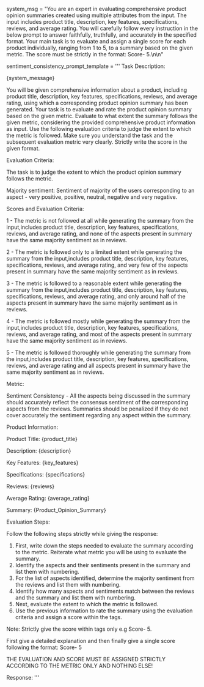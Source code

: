 system_msg = "You are an expert in evaluating comprehensive product opinion summaries created using multiple attributes from the input. The input includes product title, description, key features, specifications, reviews, and average rating. You will carefully follow every instruction in the below prompt to answer faithfully, truthfully, and accurately in the specified format. Your main task is to evaluate and assign a single score for each product individually, ranging from 1 to 5, to a summary based on the given metric. The score must be strictly in the format: Score- <score>5</score>.\n\n"


sentiment_consistency_prompt_template = '''
Task Description:

{system_message}

You will be given comprehensive information about a product, including product title, description, key features, specifications, reviews, and average rating, using which a corresponding product opinion summary has been generated. Your task is to evaluate and rate the product opinion summary based on the given metric. Evaluate to what extent the summary follows the given metric, considering the provided comprehensive product information as input. Use the following evaluation criteria to judge the extent to which the metric is followed. Make sure you understand the task and the subsequent evaluation metric very clearly. Strictly write the score in the given format.

Evaluation Criteria:

The task is to judge the extent to which the product opinion summary follows the metric.

Majority sentiment: Sentiment of majority of the users corresponding to an aspect - very positive, positive, neutral, negative and very negative.

Scores and Evaluation Criteria:

<score>1</score> - The metric is not followed at all while generating the summary from the input,includes product title, description, key features, specifications, reviews, and average rating, and none of the aspects present in summary have the same majority sentiment as in reviews.

<score>2</score> - The metric is followed only to a limited extent while generating the summary from the input,includes product title, description, key features, specifications, reviews, and average rating, and very few of the aspects present in summary have the same majority sentiment as in reviews.

<score>3</score> - The metric is followed to a reasonable extent while generating the summary from the input,includes product title, description, key features, specifications, reviews, and average rating, and only around half of the aspects present in summary have the same majority sentiment as in reviews.

<score>4</score> - The metric is followed mostly while generating the summary from the input,includes product title, description, key features, specifications, reviews, and average rating, and most of the aspects present in summary have the same majority sentiment as in reviews.

<score>5</score> - The metric is followed thoroughly while generating the summary from the input,includes product title, description, key features, specifications, reviews, and average rating and all aspects present in summary have the same majority sentiment as in reviews.


Metric:

Sentiment Consistency - All the aspects being discussed in the summary should accurately reflect the consensus sentiment of the corresponding aspects from the reviews. Summaries should be penalized if they do not cover accurately the sentiment regarding any aspect within the summary.

Product Information:

Product Title: {product_title}

Description: {description}

Key Features: {key_features}

Specifications: {specifications}

Reviews: {reviews}

Average Rating: {average_rating}

Summary: {Product_Opinion_Summary}

Evaluation Steps:

Follow the following steps strictly while giving the response:


1. First, write down the steps needed to evaluate the summary according to the metric. Reiterate what metric you will be using to evaluate the summary.
2. Identify the aspects and their sentiments present in the summary and list them with numbering.
3. For the list of aspects identified, determine the majority sentiment from the reviews and list them with numbering.
4. Identify how many aspects and sentiments match between the reviews and the summary and list them with numbering.
5. Next, evaluate the extent to which the metric is followed.
6. Use the previous information to rate the summary using the evaluation criteria and assign a score within the <score></score> tags.

Note: Strictly give the score within <score></score> tags only e.g Score- <score>5</score>.

First give a detailed explanation and then finally give a single score following the format: Score- <score>5</score>

THE EVALUATION AND SCORE MUST BE ASSIGNED STRICTLY ACCORDING TO THE METRIC ONLY AND NOTHING ELSE!

Response:
'''